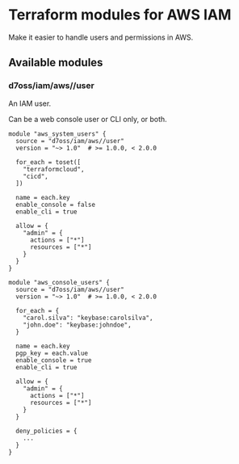 # Terraform modules for AWS IAM

Make it easier to handle users and permissions in AWS.


## Available modules

### d7oss/iam/aws//user

An IAM user.

Can be a web console user or CLI only, or both.

```hcl
module "aws_system_users" {
  source = "d7oss/iam/aws//user"
  version = "~> 1.0"  # >= 1.0.0, < 2.0.0

  for_each = toset([
    "terraformcloud",
    "cicd",
  ])

  name = each.key
  enable_console = false
  enable_cli = true

  allow = {
    "admin" = {
      actions = ["*"]
      resources = ["*"]
    }
  }
}
```

```hcl
module "aws_console_users" {
  source = "d7oss/iam/aws//user"
  version = "~> 1.0"  # >= 1.0.0, < 2.0.0

  for_each = {
    "carol.silva": "keybase:carolsilva",
    "john.doe": "keybase:johndoe",
  }

  name = each.key
  pgp_key = each.value
  enable_console = true
  enable_cli = true

  allow = {
    "admin" = {
      actions = ["*"]
      resources = ["*"]
    }
  }

  deny_policies = {
    ...
  }
}
```

